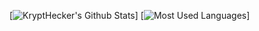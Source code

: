 [![KryptHecker's Github Stats](https://github-readme-stats.vercel.app/api?username=KryptHecker&show_icons=true&theme=dark)]
[![Most Used Languages](https://github-readme-stats.vercel.app/api/top-langs/?username=KryptHecker&show_icons=true&theme=dark)]
